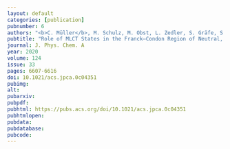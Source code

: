 ```yaml
---
layout: default
categories: [publication]
pubnumber: 6
authors: "<b>C. Müller</b>, M. Schulz, M. Obst, L. Zedler, S. Gräfe, S. Kupfer, B. Dietzek"
pubtitle: "Role of MLCT States in the Franck–Condon Region of Neutral, Heteroleptic Cu(I)-4<i>H</i>-imidazolate Complexes: A Spectroscopic and Theoretical Study"
journal: J. Phys. Chem. A
year: 2020
volume: 124
issue: 33
pages: 6607-6616
doi: 10.1021/acs.jpca.0c04351
pubimg:
alt:
pubarxiv:
pubpdf: 
pubhtml: https://pubs.acs.org/doi/10.1021/acs.jpca.0c04351
pubhtmlopen: 
pubdata: 
pubdatabase: 
pubcode:
---
```

